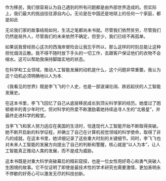 作为移民，我们很容易认为自己遇到的所有问题都是由外部世界造成的。但实际上，我们最大的挑战往往源自内心。无论是在中国还是地球上的任何一个家庭，都是如此

无论我们家的故事结局如何，生活之笔都尚未书就。尽管我们依然贫穷，尽管我们仍然是局外人，尽管我们的未来依然不确定，但至少，我们已经不再孤单。

如果说我曾经担心这次的西海岸冒险会让我忘乎所以，那么这样的时刻总能让这种担忧烟消云散。我不得不随时放下手头的一切工作，去跟客户保证他们的衣物不会缩水。这可以帮助我保持脚踏实地的状态。

在科学和工业领域，推动人工智能发展的动机是什么，这个问题非常重要。我认为这个动机必须明确地以人为本.

《我看见的世界》既是李飞飞的个人史，也是一部波澜壮阔、跌宕起伏的人工智能发展史。

在这本书里，李飞飞回忆了自己从底层移民成长到顶尖科学家的经历。她度过了困顿艰辛的青少年时代，但对科学的热爱不断激励着她持续追寻人生的“北极星”，并最终走进科学的殿堂。

当李飞飞和家人努力适应在美国的生活时，恰逢现代人工智能开始不断取得突破。她不断开启新的科学征程，并确立了自己在计算机视觉领域的科学使命，取得了非凡的成就。在这本书里，她详细记录了这些重大时刻的关键细节。同时，李飞飞也对未来人工智能的发展方向提出了自己的判断和警醒，核心就是“以人为本”，让人工智能真正推动人类的发展，而不是成为威胁。

这本书既是对重大科学突破幕后的精彩窥探，也是一位女性用好奇心和勇气突破人生困境的故事。它不仅证明了即使是最技术性的学术研究也需要激情，更加表明永不停歇的好奇心可以激发无尽的科技创新。